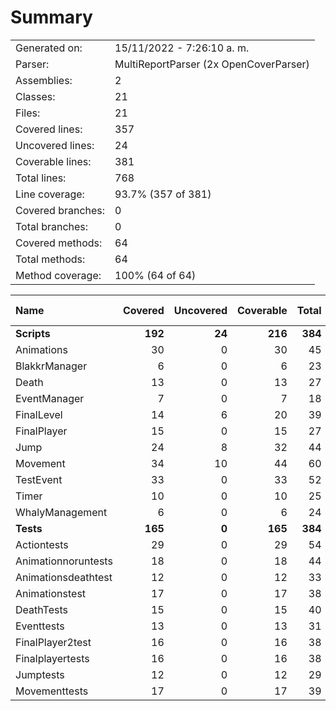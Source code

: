 ﻿# Summary
|||
|:---|:---|
| Generated on: | 15/11/2022 - 7:26:10 a. m. |
| Parser: | MultiReportParser (2x OpenCoverParser) |
| Assemblies: | 2 |
| Classes: | 21 |
| Files: | 21 |
| Covered lines: | 357 |
| Uncovered lines: | 24 |
| Coverable lines: | 381 |
| Total lines: | 768 |
| Line coverage: | 93.7% (357 of 381) |
| Covered branches: | 0 |
| Total branches: | 0 |
| Covered methods: | 64 |
| Total methods: | 64 |
| Method coverage: | 100% (64 of 64) |

|**Name**|**Covered**|**Uncovered**|**Coverable**|**Total**|**Line coverage**|**Covered**|**Total**|**Branch coverage**|**Covered**|**Total**|**Method coverage**|
|:---|---:|---:|---:|---:|---:|---:|---:|---:|---:|---:|---:|
|**Scripts**|**192**|**24**|**216**|**384**|**88.8%**|**0**|**0**|****|**34**|**34**|**100%**|
|Animations|30|0|30|45|100%|0|0||4|4|100%|
|BlakkrManager|6|0|6|23|100%|0|0||4|4|100%|
|Death|13|0|13|27|100%|0|0||2|2|100%|
|EventManager|7|0|7|18|100%|0|0||1|1|100%|
|FinalLevel|14|6|20|39|70%|0|0||3|3|100%|
|FinalPlayer|15|0|15|27|100%|0|0||3|3|100%|
|Jump|24|8|32|44|75%|0|0||4|4|100%|
|Movement|34|10|44|60|77.2%|0|0||3|3|100%|
|TestEvent|33|0|33|52|100%|0|0||5|5|100%|
|Timer|10|0|10|25|100%|0|0||1|1|100%|
|WhalyManagement|6|0|6|24|100%|0|0||4|4|100%|
|**Tests**|**165**|**0**|**165**|**384**|**100%**|**0**|**0**|****|**30**|**30**|**100%**|
|Actiontests|29|0|29|54|100%|0|0||5|5|100%|
|Animationnoruntests|18|0|18|44|100%|0|0||3|3|100%|
|Animationsdeathtest|12|0|12|33|100%|0|0||2|2|100%|
|Animationstest|17|0|17|38|100%|0|0||3|3|100%|
|DeathTests|15|0|15|40|100%|0|0||3|3|100%|
|Eventtests|13|0|13|31|100%|0|0||2|2|100%|
|FinalPlayer2test|16|0|16|38|100%|0|0||3|3|100%|
|Finalplayertests|16|0|16|38|100%|0|0||3|3|100%|
|Jumptests|12|0|12|29|100%|0|0||3|3|100%|
|Movementtests|17|0|17|39|100%|0|0||3|3|100%|

